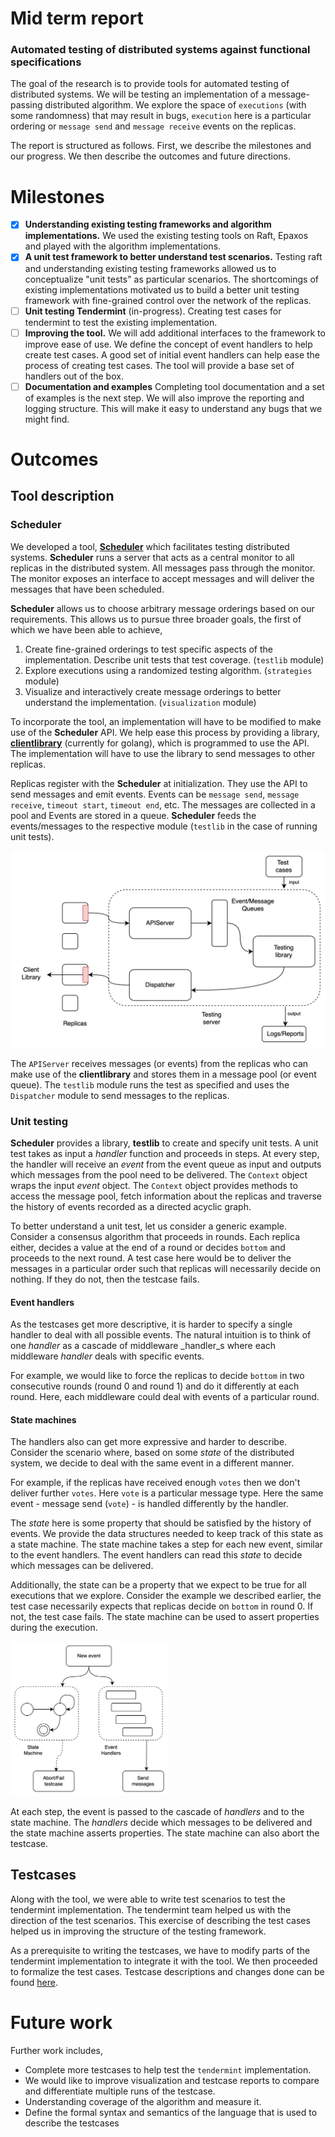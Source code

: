 # Mid term report

### Automated testing of distributed systems against functional specifications

The goal of the research is to provide tools for automated testing of distributed systems. We will be testing an implementation of a message-passing distributed algorithm. We explore the space of `executions` (with some randomness) that may result in bugs, `execution` here is a particular ordering or `message send` and `message receive` events on the replicas.

The report is structured as follows. First, we describe the milestones and our progress. We then describe the outcomes and future directions.

# Milestones

- [x] **Understanding existing testing frameworks and algorithm implementations.**
We used the existing testing tools on Raft, Epaxos and played with the algorithm implementations.
- [x] **A unit test framework to better understand test scenarios.**
Testing raft and understanding existing testing frameworks allowed us to conceptualize "unit tests" as particular scenarios. The shortcomings of existing implementations motivated us to build a better unit testing framework with fine-grained control over the network of the replicas.
- [ ] **Unit testing Tendermint** (in-progress).
Creating test cases for tendermint to test the existing implementation.
- [ ] **Improving the tool.**
We will add additional interfaces to the framework to improve ease of use. We define the concept of event handlers to help create test cases. A good set of initial event handlers can help ease the process of creating test cases. The tool will provide a base set of handlers out of the box.
- [ ] **Documentation and examples**
Completing tool documentation and a set of examples is the next step. We will also improve the reporting and logging structure. This will make it easy to understand any bugs that we might find.

# Outcomes

## Tool description

### Scheduler

We developed a tool, [**Scheduler**](https://github.com/ds-test-framework/scheduler/) which facilitates testing distributed systems.  **Scheduler** runs a server that acts as a central monitor to all replicas in the distributed system. All messages pass through the monitor. The monitor exposes an interface to accept messages and will deliver the messages that have been scheduled.

**Scheduler** allows us to choose arbitrary message orderings based on our requirements. This allows us to pursue three broader goals, the first of which we have been able to achieve,
1. Create fine-grained orderings to test specific aspects of the implementation. Describe unit tests that test coverage. (`testlib` module)
2. Explore executions using a randomized testing algorithm. (`strategies` module)
3. Visualize and interactively create message orderings to better understand the implementation. (`visualization` module)

To incorporate the tool, an implementation will have to be modified to make use of the **Scheduler** API. We help ease this process by providing a library, [**clientlibrary**](https://github.com/ds-test-framework/go-clientcontroller) (currently for golang), which is programmed to use the API. The implementation will have to use the library to send messages to other replicas.

Replicas register with the **Scheduler** at initialization. They use the API to send messages and emit events. Events can be `message send`, `message receive`, `timeout start`, `timeout end`, etc. The messages are collected in a pool and Events are stored in a queue. **Scheduler** feeds the events/messages to the respective module (`testlib` in the case of running unit tests).

![Fig 1: **Scheduler** architecture](arch.png "Fig 1: **Scheduler** architecture")

The `APIServer` receives messages (or events) from the replicas who can make use of the **clientlibrary** and stores them in a message pool (or event queue). The `testlib` module runs the test as specified and uses the `Dispatcher` module to send messages to the replicas.

### Unit testing

**Scheduler** provides a library, **testlib** to create and specify unit tests. A unit test takes as input a _handler_ function and proceeds in steps. At every step, the handler will receive an _event_ from the event queue as input and outputs which messages from the pool need to be delivered. The `Context` object wraps the input _event_ object.  The `Context` object provides methods to access the message pool, fetch information about the replicas and traverse the history of events recorded as a directed acyclic graph.

To better understand a unit test, let us consider a generic example. Consider a consensus algorithm that proceeds in rounds. Each replica either, decides a value at the end of a round or decides `bottom` and proceeds to the next round. A test case here would be to deliver the messages in a particular order such that replicas will necessarily decide on nothing. If they do not, then the testcase fails.

#### Event handlers

As the testcases get more descriptive, it is harder to specify a single handler to deal with all possible events. The natural intuition is to think of one _handler_  as a cascade of middleware _handler_s where each middleware _handler_ deals with specific events.

For example, we would like to force the replicas to decide `bottom` in two consecutive rounds (round 0 and round 1) and do it differently at each round. Here, each middleware could deal with events of a particular round.

#### State machines

The handlers also can get more expressive and harder to describe. Consider the scenario where, based on some _state_ of the distributed system, we decide to deal with the same event in a different manner.

For example, if the replicas have received enough `votes` then we don't deliver further `votes`. Here `vote` is a particular message type. Here the same event - message send (`vote`) - is handled differently by the handler.

The _state_ here is some property that should be satisfied by the history of events. We provide the data structures needed to keep track of this state as a state machine. The state machine takes a step for each new event, similar to the event handlers. The event handlers can read this _state_ to decide which messages can be delivered.

Additionally, the state can be a property that we expect to be true for all executions that we explore. Consider the example we described earlier, the test case necessarily expects that replicas decide on `bottom` in round 0. If not, the test case fails. The state machine can be used to assert properties during the execution.

<img src="flow.png" width="50%">

At each step, the event is passed to the cascade of _handlers_ and to the state machine. The _handlers_ decide which messages to be delivered and the state machine asserts properties. The state machine can also abort the testcase.

## Testcases

Along with the tool, we were able to write test scenarios to test the tendermint implementation. The tendermint team helped us with the direction of the test scenarios. This exercise of describing the test cases helped us in improving the structure of the testing framework.

As a prerequisite to writing the testcases, we have to modify parts of the tendermint implementation to integrate it with the tool. We then proceeded to formalize the test cases. Testcase descriptions and changes done can be found [here](./Tendermint.md).

# Future work

Further work includes,
- Complete more testcases to help test the `tendermint` implementation.
- We would like to improve visualization and testcase reports to compare and differentiate multiple runs of the testcase.
- Understanding coverage of the algorithm and measure it.
- Define the formal syntax and semantics of the language that is used to describe the testcases
